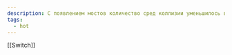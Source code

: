 ```yaml
---
description: С появлением мостов количество сред коллизии уменьшилось в двое, а с появлением коммутаторов и в более раз. Сегменты сети становились все меньше до тех пор, пока любой сегмент сети не состоял из двух и только из двух устройств, одним из которых обязательно является коммутатор (другим устройством может быть как конечная станция,  так и другой коммутатор или маршрутизатор). Такое разбиение сети называется микросегментацией.
tags:
  - hot
---
```


[[Switch]]
